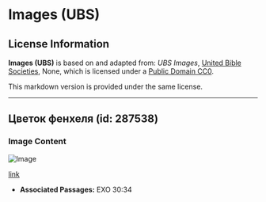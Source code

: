 # Images (UBS)

## License Information

**Images (UBS)** is based on and adapted from: _UBS Images_, [United Bible Societies](https://unitedbiblesocieties.org/), None, which is licensed under a [Public Domain CC0](https://creativecommons.org/public-domain/cc0/).

This markdown version is provided under the same license.



--------------------------------

## Цветок фенхеля (id: 287538)

### Image Content

![Image](https://cdn.aquifer.bible/aquifer-content/resources/Media/WEB-0217_fennel_flower.jpg)

[link](https://cdn.aquifer.bible/aquifer-content/resources/Media/WEB-0217_fennel_flower.jpg)

* **Associated Passages:** EXO 30:34

